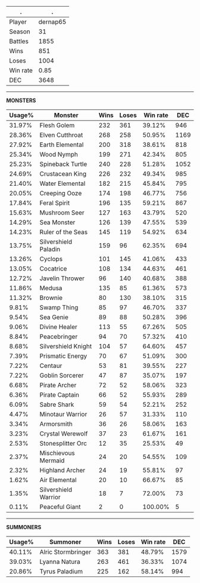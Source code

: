 .|.
|-|-
Player|dernap65
Season|31
Battles|1855
Wins|851
Loses|1004
Win rate|0.85
DEC|3648

---
**MONSTERS**

Usage%|Monster|Wins|Loses|Win rate|DEC|
-|-|-|-|-|-|
31.97%|Flesh Golem|232|361|39.12%|946|
28.36%|Elven Cutthroat|268|258|50.95%|1169|
27.92%|Earth Elemental|200|318|38.61%|818|
25.34%|Wood Nymph|199|271|42.34%|805|
25.23%|Spineback Turtle|240|228|51.28%|1052|
24.69%|Crustacean King|226|232|49.34%|985|
21.40%|Water Elemental|182|215|45.84%|795|
20.05%|Creeping Ooze|174|198|46.77%|756|
17.84%|Feral Spirit|196|135|59.21%|867|
15.63%|Mushroom Seer|127|163|43.79%|520|
14.29%|Sea Monster|126|139|47.55%|539|
14.23%|Ruler of the Seas|145|119|54.92%|634|
13.75%|Silvershield Paladin|159|96|62.35%|694|
13.26%|Cyclops|101|145|41.06%|433|
13.05%|Cocatrice|108|134|44.63%|461|
12.72%|Javelin Thrower|96|140|40.68%|388|
11.86%|Medusa|135|85|61.36%|573|
11.32%|Brownie|80|130|38.10%|315|
9.81%|Swamp Thing|85|97|46.70%|337|
9.54%|Sea Genie|89|88|50.28%|396|
9.06%|Divine Healer|113|55|67.26%|505|
8.84%|Peacebringer|94|70|57.32%|410|
8.68%|Silvershield Knight|104|57|64.60%|457|
7.39%|Prismatic Energy|70|67|51.09%|300|
7.22%|Centaur|53|81|39.55%|227|
7.22%|Goblin Sorcerer|47|87|35.07%|197|
6.68%|Pirate Archer|72|52|58.06%|323|
6.36%|Pirate Captain|66|52|55.93%|289|
6.09%|Sabre Shark|59|54|52.21%|252|
4.47%|Minotaur Warrior|26|57|31.33%|110|
3.34%|Armorsmith|36|26|58.06%|163|
3.23%|Crystal Werewolf|37|23|61.67%|161|
2.53%|Stonesplitter Orc|12|35|25.53%|49|
2.37%|Mischievous Mermaid|24|20|54.55%|109|
2.32%|Highland Archer|24|19|55.81%|97|
1.62%|Air Elemental|20|10|66.67%|85|
1.35%|Silvershield Warrior|18|7|72.00%|73|
0.11%|Peaceful Giant|2|0|100.00%|5|

---
**SUMMONERS**

Usage%|Summoner|Wins|Loses|Win rate|DEC|
-|-|-|-|-|-|
40.11%|Alric Stormbringer|363|381|48.79%|1579|
39.03%|Lyanna Natura|263|461|36.33%|1074|
20.86%|Tyrus Paladium|225|162|58.14%|994|
